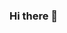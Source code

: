 ### Hi there 👋

<!--
**madlabs-ally/madlabs-ally** is a ✨ _special_ ✨ repository because its `README.md` (this file) appears on your GitHub profile.

Here are some ideas to get you started:

- 🔭 I’m currently working on MeloSpot
- 🌱 I’m currently learning Andriod App Development 
- 👯 I’m looking to collaborate on anything with C Programming 
- 🤔 I’m looking for help with App Development 
- 💬 Ask me about MeloSpot 
- 📫 How to reach me: ...
- 😄 Pronouns: ...
- ⚡ Fun fact: ...
-->
